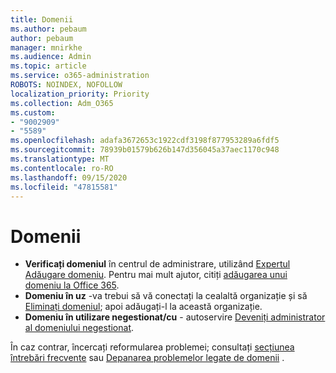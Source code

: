 ```yaml
---
title: Domenii
ms.author: pebaum
author: pebaum
manager: mnirkhe
ms.audience: Admin
ms.topic: article
ms.service: o365-administration
ROBOTS: NOINDEX, NOFOLLOW
localization_priority: Priority
ms.collection: Adm_O365
ms.custom:
- "9002909"
- "5589"
ms.openlocfilehash: adafa3672653c1922cdf3198f877953289a6fdf5
ms.sourcegitcommit: 78939b01579b626b147d356045a37aec1170c948
ms.translationtype: MT
ms.contentlocale: ro-RO
ms.lasthandoff: 09/15/2020
ms.locfileid: "47815581"
---
```

# <a name="domains"></a>Domenii

- **Verificați domeniul** în centrul de administrare, utilizând [Expertul Adăugare domeniu](https://admin.microsoft.com/Adminportal#/Domains/Wizard). Pentru mai mult ajutor, citiți [adăugarea unui domeniu la Office 365](https://docs.microsoft.com/microsoft-365/admin/setup/add-domain?view=o365-worldwide).
- **Domeniu în uz** -va trebui să vă conectați la cealaltă organizație și să [Eliminați domeniul](https://docs.microsoft.com/microsoft-365/admin/get-help-with-domains/remove-a-domain?view=o365-worldwide); apoi adăugați-l la această organizație.
- **Domeniu în utilizare negestionat/cu**  -  autoservire [Deveniți administrator al domeniului negestionat](https://docs.microsoft.com/azure/active-directory/users-groups-roles/domains-admin-takeover).

În caz contrar, încercați reformularea problemei; consultați [secțiunea întrebări frecvente](https://docs.microsoft.com/microsoft-365/admin/setup/domains-faq?view=o365-worldwide) sau [Depanarea problemelor legate de domenii](https://docs.microsoft.com/microsoft-365/admin/get-help-with-domains/find-and-fix-issues?view=o365-worldwide) .
